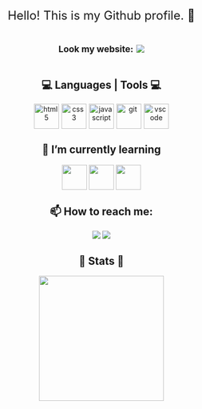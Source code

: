 <div align="center">
        <div style="margin-bottom: 10px;">
            <p style="font-size: 1.5rem;"> Hello! This is my Github profile. 👋 </p>
        </div>
        <div style="display:flex; align-items: center; justify-content: center;">
          <p style="font-size: 1.1rem;"><strong>Look my website:</strong></p>
            <a href="https://ingridssilveira.github.io/IngridSouza/"><img style="margin-left: 6px;"
                    src="https://raw.githubusercontent.com/IngridsSilveira/IngridSouza/main/assets/imagens/favicon.ico"></a>
        </div>
        <div id="tools" style="margin-bottom: 15px;">
            <h2> 💻 Languages | Tools 💻</h2>
            <div style="display: flex; align-items: center; justify-content: center;">
                <img align="center" width="50px" alt="html5"
                    src="https://cdn.jsdelivr.net/gh/devicons/devicon/icons/html5/html5-original.svg" />
                <img style="margin-left: 5px;" align="center" width="50px" alt="css3"
                    src="https://cdn.jsdelivr.net/gh/devicons/devicon/icons/css3/css3-original.svg" />
                <img style="margin-left: 5px;" align="center" width="50px" alt="javascript"
                    src="https://cdn.jsdelivr.net/gh/devicons/devicon/icons/javascript/javascript-original.svg" />
                <img style="margin-left: 5px;" align="center" width="50px" alt="git"
                    src="https://cdn.jsdelivr.net/gh/devicons/devicon/icons/git/git-original.svg" />
                <img style="margin-left: 5px;" align="center" width="50px" alt="vscode"
                    src="https://cdn.jsdelivr.net/gh/devicons/devicon/icons/visualstudio/visualstudio-plain.svg" />
            </div>
        </div>
        <div id="learning" style="margin-bottom: 15px;">
            <h2>🌱 I’m currently learning </h2>
            <p>
                <img align="center" width="50px"
                    src="https://cdn.jsdelivr.net/gh/devicons/devicon/icons/javascript/javascript-original.svg" />
                <img align="center" width="50px"
                    src="https://cdn.jsdelivr.net/gh/devicons/devicon/icons/react/react-original-wordmark.svg" />
                <img align="center" width="50px"
                    src="https://cdn.jsdelivr.net/gh/devicons/devicon/icons/nodejs/nodejs-original.svg" />
            </p>
        </div>
        <div id="reachMe" style="margin-bottom: 15px;">
            <h2>📫 How to reach me:</h2>
            <a href="mailto:ingridsouzaok@gmail.com" /><img
                src="https://img.shields.io/badge/Gmail-D14836?style=for-the-badge&logo=gmail&logoColor=white" /></a>
            <a href="https://www.linkedin.com/in/ingridssilveira/" /><img
                src="https://img.shields.io/badge/LinkedIn-0077B5?style=for-the-badge&logo=linkedin&logoColor=white" /></a>
        </div>
        <div>
            <h2>🌱 Stats 🌱</h2>
            <p align="center">
                <img style="height: 250px;"
                    src="https://github-readme-stats.vercel.app/api/top-langs/?username=IngridsSilveira&layout=compact&theme=vue-dark" />
            </p>
        </div>
        <br/>
    </div>
